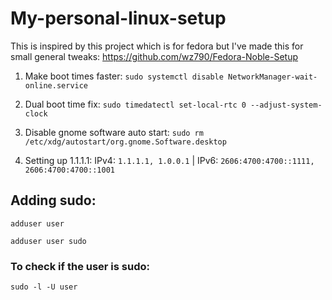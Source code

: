 # My-personal-linux-setup

This is inspired by this project which is for fedora but I've made this for small general tweaks: https://github.com/wz790/Fedora-Noble-Setup

1. Make boot times faster: ```sudo systemctl disable NetworkManager-wait-online.service```

2. Dual boot time fix: ```sudo timedatectl set-local-rtc 0 --adjust-system-clock```

3. Disable gnome software auto start: ```sudo rm /etc/xdg/autostart/org.gnome.Software.desktop```

4. Setting up 1.1.1.1: IPv4: ```1.1.1.1, 1.0.0.1``` | IPv6: ```2606:4700:4700::1111, 2606:4700:4700::1001```

## Adding sudo: 

```adduser user```

```adduser user sudo```

### To check if the user is sudo: 

```sudo -l -U user```
